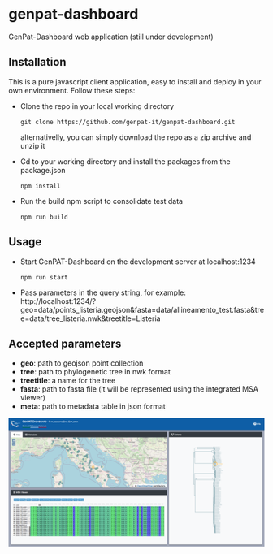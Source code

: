 # genpat-dashboard
GenPat-Dashboard web application (still under development)

## Installation
This is a pure javascript client application, easy to install and deploy in your own environment. Follow these steps:

  * Clone the repo in your local working directory 
    ```
    git clone https://github.com/genpat-it/genpat-dashboard.git
    ```
    alternativelly, you can simply download the repo as a zip archive and unzip it

  * Cd to your working directory and install the packages from the package.json 
    ```
    npm install
    ``` 
  * Run the build npm script to consolidate test data
    ```
    npm run build
    ```
## Usage
  * Start GenPAT-Dashboard on the development server at localhost:1234
    ```
    npm run start
    ```
  * Pass parameters in the query string, for example:<br/>
    http://localhost:1234/?geo=data/points_listeria.geojson&fasta=data/allineamento_test.fasta&tree=data/tree_listeria.nwk&treetitle=Listeria
    
## Accepted parameters
  * **geo**: path to geojson point collection
  * **tree**: path to phylogenetic tree in nwk format
  * **treetitle**: a name for the tree
  * **fasta**: path to fasta file (it will be represented using the integrated MSA viewer)
  * **meta**: path to metadata table in json format

<img src="screenshot.png" alt="Dashboard view"/>
